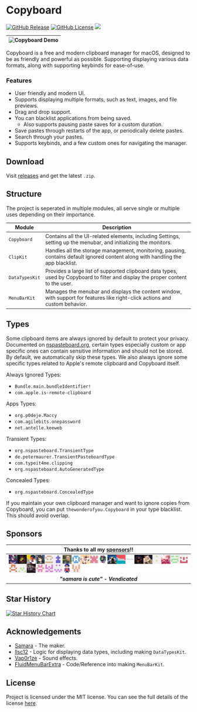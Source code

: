 # Copyboard

[![GitHub Release](https://img.shields.io/github/v/release/khcrysalis/Copyboard?include_prereleases)](https://github.com/khcrysalis/Copyboard/releases)
[![GitHub License](https://img.shields.io/github/license/khcrysalis/Copyboard?color=%23C96FAD)](https://github.com/khcrysalis/Copyboard/blob/main/LICENSE)
[![](https://img.shields.io/static/v1?label=Sponsor&message=%E2%9D%A4&logo=GitHub&color=%23fe8e86)](https://github.com/sponsors/khcrysalis)

| ![Copyboard Demo](demo.gif) |
| :-------------------------: |

Copyboard is a free and modern clipboard manager for macOS, designed to be as friendly and powerful as possible. Supporting displaying various data formats, along with supporting keybinds for ease-of-use.

### Features

- User friendly and modern UI.
- Supports displaying multiple formats, such as text, images, and file previews.
- Drag and drop support.
- You can blacklist applications from being saved.
  - Also supports pausing paste saves for a custom duration.
- Save pastes through restarts of the app, or periodically delete pastes.
- Search through your pastes.
- Supports keybinds, and a few custom ones for navigating the manager.

## Download

Visit [releases](https://github.com/khcrysalis/Copyboard/releases) and get the latest `.zip`.

## Structure

The project is seperated in multiple modules, all serve single or multiple uses depending on their importance.

| Module         | Description                                                                                                                      |
| -------------- | -------------------------------------------------------------------------------------------------------------------------------- |
| `Copyboard`    | Contains all the UI-related elements, including Settings, setting up the menubar, and initializing the monitors.                 |
| `ClipKit`      | Handles all the storage management, monitoring, pausing, contains default ignored content along with handling the app blacklist. |
| `DataTypesKit` | Provides a large list of supported clipboard data types, used by Copyboard to filter and display the proper content to the user. |
| `MenuBarKit`   | Manages the menubar and displays the content window, with support for features like right-click actions and custom behavior.     |

## Types

Some clipboard items are always ignored by default to protect your privacy. Documented on [nspasteboard.org](https://nspasteboard.org/), certain types especially custom or app specific ones can contain sensitive information and should not be stored. By default, we automatically skip these types. We also always ignore some specific types related to Apple's remote clipboard and Copyboard itself.

Always Ignored Types:

  - `Bundle.main.bundleIdentifier!`
  - `com.apple.is-remote-clipboard`

Apps Types:

  - `org.p0deje.Maccy`
  - `com.agilebits.onepassword`
  - `net.antelle.keeweb`

Transient Types:

  - `org.nspasteboard.TransientType`
  - `de.petermaurer.TransientPasteboardType`
  - `com.typeit4me.clipping`
  - `org.nspasteboard.AutoGeneratedType`

Concealed Types:

  - `org.nspasteboard.ConcealedType`

If you maintain your own clipboard manager and want to ignore copies from Copyboard, you can put `thewonderofyou.Copyboard` in your type blacklist. This should avoid overlap.

## Sponsors

| Thanks to all my [sponsors](https://github.com/sponsors/khcrysalis)!! |
|:-:|
| <img src="https://raw.githubusercontent.com/khcrysalis/github-sponsor-graph/main/graph.png"> |
| _**"samara is cute" - Vendicated**_ |

## Star History

<a href="https://star-history.com/#khcrysalis/Copyboard&Date">
 <picture>
   <source media="(prefers-color-scheme: dark)" srcset="https://api.star-history.com/svg?repos=khcrysalis/Copyboard&type=Date&theme=dark" />
   <source media="(prefers-color-scheme: light)" srcset="https://api.star-history.com/svg?repos=khcrysalis/Copyboard&type=Date" />
   <img alt="Star History Chart" src="https://api.star-history.com/svg?repos=khcrysalis/Copyboard&type=Date" />
 </picture>
</a>

## Acknowledgements

- [Samara](https://github.com/khcrysalis) - The maker.
- [llsc12](https://github.com/llsc12) - Logic for displaying data types, including making `DataTypesKit`.
- [Vap0r1ze](https://github.com/Vap0r1ze) - Sound effects.
- [FluidMenuBarExtra](https://github.com/lfroms/fluid-menu-bar-extra) - Code/Reference into making `MenuBarKit`.

## License

Project is licensed under the MIT license. You can see the full details of the license [here](https://github.com/khcrysalis/Copyboard/blob/main/LICENSE).
